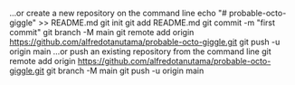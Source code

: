 …or create a new repository on the command line
echo "# probable-octo-giggle" >> README.md
git init
git add README.md
git commit -m "first commit"
git branch -M main
git remote add origin https://github.com/alfredotanutama/probable-octo-giggle.git
git push -u origin main
…or push an existing repository from the command line
git remote add origin https://github.com/alfredotanutama/probable-octo-giggle.git
git branch -M main
git push -u origin main
